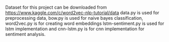 Dataset for this project can be downloaded from https://www.kaggle.com/c/word2vec-nlp-tutorial/data
data.py is used for preprocessing data, 
bow.py is used for naive bayes classification,
word2vec.py is for creating word embeddings
lstm-sentiment.py is used for lstm implementation and 
cnn-lstm.py is for cnn implementation for sentiment analysis.


